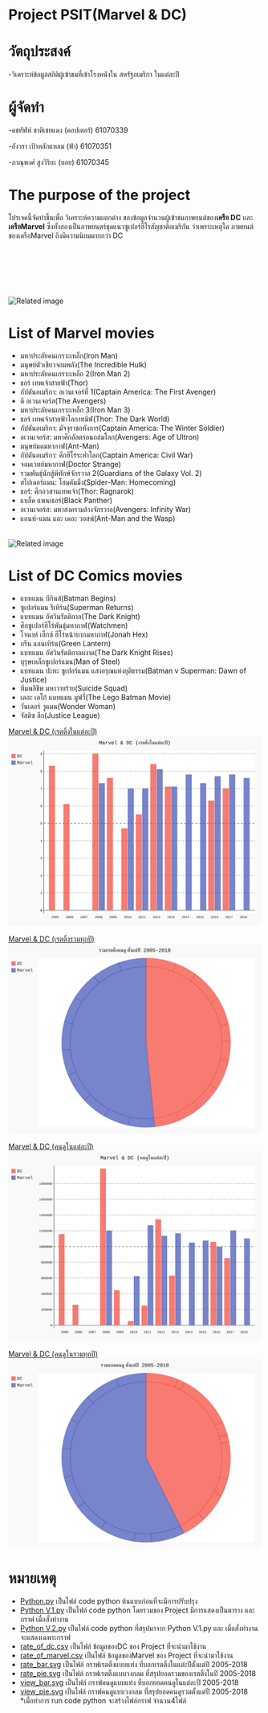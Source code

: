# Project PSIT(Marvel & DC)

# วัตถุประสงค์
-วิเคราะห์ข้อมูลสถิติผู้เข้าชมที่เข้าโรงหนังใน สหรัฐอเมริกา ในแต่ละปี

# ผู้จัดทำ
-คชทัฬห์ ชาติเชยแดง (คอปเตอร์) 61070339

-อังวรา  เป้าหลักแหลม (ฟ้า) 61070351

-ภาณุพงศ์ สูงวิริยะ (บอย) 61070345

# The purpose of the project
โปรเจคนี้จัดทำขึ้นเพื่อ วิเคราะห์ความแตกต่าง ของข้อมูลจำนวนผู้เข้าชมภาพยนต์ของ**เครือ DC** และ **เครือMarvel** ซึ่งทั้งสองเป็นภาพยนตร์ชุดแนวซูเปอร์ฮีโรสัญชาติอเมริกัน
ว่าเพราะเหตุใด ภาพยนต์ของเครือMarvel ถึงมีความนิยมมากกว่า DC

<img class="irc_mi" src="https://sicilianews24.it/wp-content/uploads/2017/11/Marvel-Cinematic-Universe.jpg" onload="typeof google==='object'&amp;&amp;google.aft&amp;&amp;google.aft(this)" width="304" height="158" style="margin-top: 98px;" alt="Related image">

# List of Marvel movies
-  มหาประลัยคนเกราะเหล็ก(Iron Man)
-  มนุษย์ตัวเขียวจอมพลัง(The Incredible Hulk)
-  มหาประลัยคนเกราะเหล็ก 2(Iron Man 2)
-  ธอร์ เทพเจ้าสายฟ้า(Thor)
-  กัปตันอเมริกา: อเวนเจอร์ที่ 1(Captain America: The First Avenger)
-  ดิ อเวนเจอร์ส(The Avengers)
-  มหาประลัยคนเกราะเหล็ก 3(Iron Man 3)
-  ธอร์ เทพเจ้าสายฟ้าโลกาทมิฬ(Thor: The Dark World)
-  กัปตันอเมริกา: มัจจุราชอหังการ(Captain America: The Winter Soldier)
-  อเวนเจอร์ส: มหาศึกอัลตรอนถล่มโลก(Avengers: Age of Ultron)
-  มนุษย์มดมหากาฬ(Ant-Man)
-  กัปตันอเมริกา: ศึกฮีโร่ระห่ำโลก(Captain America: Civil War)
-  จอมเวทย์มหากาฬ(Doctor Strange)
-  รวมพันธุ์นักสู้พิทักษ์จักรวาล 2(Guardians of the Galaxy Vol. 2)
-  สไปเดอร์แมน: โฮมคัมมิ่ง(Spider-Man: Homecoming)
-  ธอร์: ศึกอวสานเทพเจ้า(Thor: Ragnarok)
-  แบล็ค แพนเธอร์(Black Panther)
-  อเวนเจอร์ส: มหาสงครามล้างจักรวาล(Avengers: Infinity War)
-  แอนท์-แมน และ เดอะ วอสพ์(Ant-Man and the Wasp)

<img class="irc_mi" src="https://i.pinimg.com/originals/88/d9/6f/88d96f717a70792492ef4c299dfc7bfa.png" onload="typeof google==='object'&amp;&amp;google.aft&amp;&amp;google.aft(this)" width="304" height="250" style="margin-top: 18px;" alt="Related image">

# List of DC Comics movies
-  แบทแมน บีกินส์(Batman Begins)
-  ซูเปอร์แมน รีเทิร์น(Superman Returns)
-  แบทแมน อัศวินรัตติกาล(The Dark Knight)
-  ศึกซูเปอร์ฮีโร่พันธุ์มหากาฬ(Watchmen)
-  โจนาห์ เฮ็กซ์ ฮีโร่หน้าบากมหากาฬ(Jonah Hex)
-  กรีน แลนเทิร์น(Green Lantern)
-  แบทแมน อัศวินรัตติกาลผงาด(The Dark Knight Rises)
-  บุรุษเหล็กซูเปอร์แมน(Man of Steel)
-  แบทแมน ปะทะ ซูเปอร์แมน แสงอรุณแห่งยุติธรรม(Batman v Superman: Dawn of Justice)
-  ทีมพลีชีพ มหาวายร้าย(Suicide Squad)
-  เดอะ เลโก้ แบทแมน มูฟวี่(The Lego Batman Movie)
-  วันเดอร์ วูแมน(Wonder Woman)
-  จัสติซ ลีก(Justice League)

 [Marvel & DC (เรตติ้งในแต่ละปี)](http://www.it.kmitl.ac.th/~it61070339/PIC/rate_bar.svg)
![Alt text](./rate_bar.svg)

 [Marvel & DC (เรตติ้งรวมทุกปี)](http://www.it.kmitl.ac.th/~it61070339/PIC/rate_pie.svg)
![Alt text](./rate_pie.svg) 

 [Marvel & DC (คนดูในแต่ละปี)](http://www.it.kmitl.ac.th/~it61070339/PIC/view_bar.svg)
![Alt text](./view_bar.svg)  

 [Marvel & DC (คนดูในรวมทุกปี)](http://www.it.kmitl.ac.th/~it61070339/PIC/view_pie.svg)
![Alt text](./view_pie.svg)   

# หมายเหตุ
- [Python.py](https://github.com/ICopKungI/Project-PSIT/blob/master/Python.py) เป็นไฟล์ code python ต้นแบบก่อนที่จะมีการปรับปรุง
- [Python V.1.py](https://github.com/ICopKungI/Project-PSIT/blob/master/Python%20V.1.py) เป็นไฟล์ code python โดยรวมของ Project มีการแสดงเป็นตาราง และ กราฟ เมื่อสั่งทำงาน
- [Python V.2.py](https://github.com/ICopKungI/Project-PSIT/blob/master/Python%20V.2.py) เป็นไฟล์ code python ที่สรุปมาจาก Python V.1.py และ เมื่อสั่งทำงานจะแสดงเฉพาะกราฟ
- [rate_of_dc.csv](https://github.com/ICopKungI/Project-PSIT/blob/master/rate_of_dc.csv) เป็นไฟล์ ข้อมูลของDC ของ Project ที่จะนำมาใช้งาน
- [rate_of_marvel.csv](https://github.com/ICopKungI/Project-PSIT/blob/master/rate_of_marvel.csv) เป็นไฟล์ ข้อมูลของMarvel ของ Project ที่จะนำมาใช้งาน
- [rate_bar.svg](https://github.com/ICopKungI/Project-PSIT/blob/master/rate_bar.svg) เป็นไฟล์ กราฟเรตติ้งแบบแท่ง ที่บอกเรตติ้งในแต่ะปีตั้งแต่ปี 2005-2018
- [rate_pie.svg](https://github.com/ICopKungI/Project-PSIT/blob/master/rate_pie.svg) เป็นไฟล์ กราฟเรตติ้งแบบวงกลม ที่สรุปยอดรวมของเรตติ้งในปี 2005-2018
- [view_bar.svg](https://github.com/ICopKungI/Project-PSIT/blob/master/view_bar.svg) เป็นไฟล์ กราฟคนดูแบบแท่ง ที่บอกยอดคนดูในแต่ละปี 2005-2018
- [view_pie.svg](https://github.com/ICopKungI/Project-PSIT/blob/master/view_pie.svg) เป็นไฟล์ กราฟคนดูแบบวงกลม ที่สรุปยอดคนดูรวมตั้งแต่ปี 2005-2018
*เมื่อทำการ run code python จะสร้างไฟล์กราฟ จำนวน4ไฟล์
